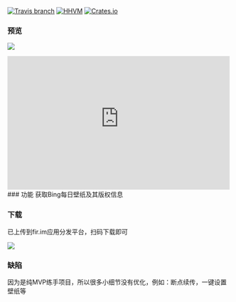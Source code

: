 [![Travis branch](https://img.shields.io/travis/rust-lang/rust/master.svg?style=plastic)]()
[![HHVM](https://img.shields.io/hhvm/symfony/symfony.svg?style=plastic)]()
[![Crates.io](https://img.shields.io/crates/d/rustc-serialize.svg?style=plastic)]()
### 预览
![](http://olivyw4lw.bkt.clouddn.com/12.gif)
<iframe height= 300 width= 500 src="http://oasusatoz.bkt.clouddn.com/record.mp4" frameborder=0 allowfullscreen></iframe>
### 功能
获取Bing每日壁纸及其版权信息

### 下载
已上传到fir.im应用分发平台，扫码下载即可

![](http://oasusatoz.bkt.clouddn.com/17-3-9/74114131-file_1489024894633_3335.png)
### 缺陷
因为是纯MVP练手项目，所以很多小细节没有优化，例如：断点续传，一键设置壁纸等
